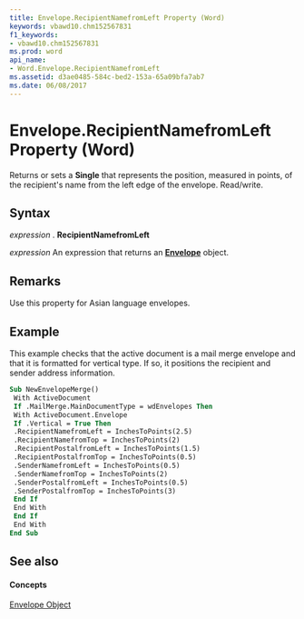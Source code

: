 ```yaml
---
title: Envelope.RecipientNamefromLeft Property (Word)
keywords: vbawd10.chm152567831
f1_keywords:
- vbawd10.chm152567831
ms.prod: word
api_name:
- Word.Envelope.RecipientNamefromLeft
ms.assetid: d3ae0485-584c-bed2-153a-65a09bfa7ab7
ms.date: 06/08/2017
---
```



# Envelope.RecipientNamefromLeft Property (Word)

Returns or sets a  **Single** that represents the position, measured in points, of the recipient's name from the left edge of the envelope. Read/write.


## Syntax

 _expression_ . **RecipientNamefromLeft**

 _expression_ An expression that returns an **[Envelope](Word.Envelope.md)** object.


## Remarks

Use this property for Asian language envelopes.


## Example

This example checks that the active document is a mail merge envelope and that it is formatted for vertical type. If so, it positions the recipient and sender address information.


```vb
Sub NewEnvelopeMerge() 
 With ActiveDocument 
 If .MailMerge.MainDocumentType = wdEnvelopes Then 
 With ActiveDocument.Envelope 
 If .Vertical = True Then 
 .RecipientNamefromLeft = InchesToPoints(2.5) 
 .RecipientNamefromTop = InchesToPoints(2) 
 .RecipientPostalfromLeft = InchesToPoints(1.5) 
 .RecipientPostalfromTop = InchesToPoints(0.5) 
 .SenderNamefromLeft = InchesToPoints(0.5) 
 .SenderNamefromTop = InchesToPoints(2) 
 .SenderPostalfromLeft = InchesToPoints(0.5) 
 .SenderPostalfromTop = InchesToPoints(3) 
 End If 
 End With 
 End If 
 End With 
End Sub
```


## See also


#### Concepts


[Envelope Object](Word.Envelope.md)

